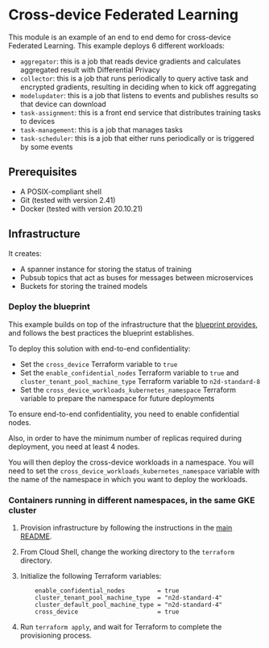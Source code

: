 # Cross-device Federated Learning

This module is an example of an end to end demo for cross-device Federated Learning. This example deploys 6 different workloads:
- `aggregator`: this is a job that reads device gradients and calculates aggregated result with Differential Privacy
- `collector`: this is a job that runs periodically to query active task and encrypted gradients, resulting in deciding when to kick off aggregating
- `modelupdater`: this is a job that listens to events and publishes results so that device can download
- `task-assignment`: this is a front end service that distributes training tasks to devices
- `task-management`: this is a job that manages tasks
- `task-scheduler`: this is a job that either runs periodically or is triggered by some events

## Prerequisites

- A POSIX-compliant shell
- Git (tested with version 2.41)
- Docker (tested with version 20.10.21)

## Infrastructure

It creates:
- A spanner instance for storing the status of training
- Pubsub topics that act as buses for messages between microservices
- Buckets for storing the trained models

### Deploy the blueprint

This example builds on top of the infrastructure that the
[blueprint provides](../../../../README.md), and follows the best practices the
blueprint establishes.

To deploy this solution with end-to-end confidentiality:
- Set the `cross_device` Terraform variable to `true`
- Set the `enable_confidential_nodes` Terraform variable to `true` and `cluster_tenant_pool_machine_type` Terraform variable to `n2d-standard-8`
- Set the `cross_device_workloads_kubernetes_namespace` Terraform variable to prepare the namespace for future deployments

To ensure end-to-end confidentiality, you need to enable confidential nodes.

Also, in order to have the minimum number of replicas required during deployment, you need at least 4 nodes.

You will then deploy the cross-device workloads in a namespace. You will need to set the `cross_device_workloads_kubernetes_namespace` variable with the name of the namespace in which you want to deploy the workloads.

### Containers running in different namespaces, in the same GKE cluster

1. Provision infrastructure by following the instructions in the [main README](../../../../README.md).
1. From Cloud Shell, change the working directory to the `terraform` directory.
1. Initialize the following Terraform variables:

    ```hcl
        enable_confidential_nodes         = true
        cluster_tenant_pool_machine_type  = "n2d-standard-4"
        cluster_default_pool_machine_type = "n2d-standard-4"
        cross_device                      = true
    ```

1. Run `terraform apply`, and wait for Terraform to complete the provisioning process.
